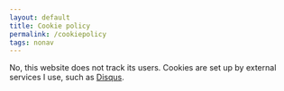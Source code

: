 ```yaml
---
layout: default
title: Cookie policy
permalink: /cookiepolicy
tags: nonav
---
```



No, this website does not track its users. Cookies are set up by external
services I use, such as [Disqus](http://disqus.com/ "Disqus").
